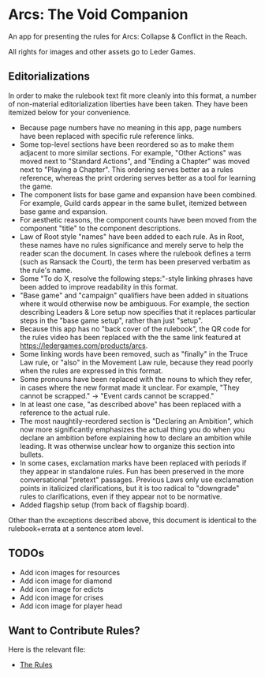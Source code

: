 # Arcs: The Void Companion

An app for presenting the rules for Arcs: Collapse & Conflict in the Reach.

All rights for images and other assets go to Leder Games.

## Editorializations

In order to make the rulebook text fit more cleanly into this format, a number of non-material
editorialization liberties have been taken. They have been itemized below for your convenience.

- Because page numbers have no meaning in this app, page numbers have been replaced with specific
  rule reference links.
- Some top-level sections have been reordered so as to make them adjacent to more similar sections.
  For example, "Other Actions" was moved next to "Standard Actions", and "Ending a Chapter" was
  moved next to "Playing a Chapter". This ordering serves better as a rules reference, whereas the
  print ordering serves better as a tool for learning the game.
- The component lists for base game and expansion have been combined. For example, Guild cards
  appear in the same bullet, itemized between base game and expansion.
- For aesthetic reasons, the component counts have been moved from the component "title" to the
  component descriptions.
- Law of Root style "names" have been added to each rule. As in Root, these names have no rules
  significance and merely serve to help the reader scan the document. In cases where the rulebook
  defines a term (such as Ransack the Court), the term has been preserved verbatim as the rule's
  name.
- Some "To do X, resolve the following steps:"-style linking phrases have been added to improve
  readability in this format.
- "Base game" and "campaign" qualifiers have been added in situations where it would otherwise now
  be ambiguous. For example, the section describing Leaders & Lore setup now specifies that it
  replaces particular steps in the "base game setup", rather than just "setup".
- Because this app has no "back cover of the rulebook", the QR code for the rules video has been
  replaced with the the same link featured at https://ledergames.com/products/arcs.
- Some linking words have been removed, such as "finally" in the Truce Law rule, or "also" in the
  Movement Law rule, because they read poorly when the rules are expressed in this format.
- Some pronouns have been replaced with the nouns to which they refer, in cases where the new
  format made it unclear. For example, "They cannot be scrapped." -> "Event cards cannot be
  scrapped."
- In at least one case, "as described above" has been replaced with a reference to the actual rule.
- The most naughtily-reordered section is "Declaring an Ambition", which now more significantly
  emphasizes the actual thing you do when you declare an ambition before explaining how to declare
  an ambition while leading. It was otherwise unclear how to organize this section into bullets.
- In some cases, exclamation marks have been replaced with periods if they appear in standalone
  rules. Fun has been preserved in the more conversational "pretext" passages. Previous Laws only
  use exclamation points in italicized clarifications, but it is too radical to "downgrade" rules
  to clarifications, even if they appear not to be normative.
- Added flagship setup (from back of flagship board).

Other than the exceptions described above, this document is identical to the rulebook+errata at a
sentence atom level.

## TODOs

- Add icon images for resources
- Add icon image for diamond
- Add icon image for edicts
- Add icon image for crises
- Add icon image for player head


## Want to Contribute Rules?

Here is the relevant file:

* [The Rules](https://github.com/Vagabottos/arcs/tree/master/src/assets/i18n/rules)

